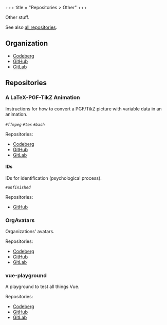 +++
title = "Repositories > Other"
+++

Other stuff.

See also [all repositories](@/notes/Repositories/_index.md).

## Organization

- [Codeberg](https://codeberg.org/paveloom-o)
- [GitHub](https://github.com/paveloom-o)
- [GitLab](https://gitlab.com/paveloom-g/other)

## Repositories

### A LaTeX-PGF-TikZ Animation

Instructions for how to convert a PGF/TikZ picture with variable data in an animation.

*`#ffmpeg` `#tex` `#bash`*

Repositories:

- [Codeberg](https://codeberg.org/paveloom-o/A-LaTeX-PGF-TikZ-Animation)
- [GitHub](https://github.com/paveloom-o/A-LaTeX-PGF-TikZ-Animation)
- [GitLab](https://gitlab.com/paveloom-g/other/a-latex-pgf-tikz-animation)

#### IDs

IDs for identification (psychological process).

*`#unfinished`*

Repositories:

- [GitHub](https://github.com/paveloom-o/IDs)

### OrgAvatars

Organizations' avatars.

Repositories:

- [Codeberg](https://codeberg.org/paveloom-o/OrgAvatars)
- [GitHub](https://github.com/paveloom-o/OrgAvatars)
- [GitLab](https://gitlab.com/paveloom-g/other/OrgAvatars)

### vue-playground

A playground to test all things Vue.

Repositories:

- [Codeberg](https://codeberg.org/paveloom-o/vue-playground)
- [GitHub](https://github.com/paveloom-o/vue-playground)
- [GitLab](https://gitlab.com/paveloom-g/other/vue-playground)
